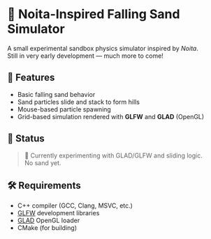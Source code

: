 # 🧪 Noita-Inspired Falling Sand Simulator

A small experimental sandbox physics simulator inspired by *Noita*.  
Still in very early development — much more to come!

## 🔧 Features

- Basic falling sand behavior
- Sand particles slide and stack to form hills
- Mouse-based particle spawning
- Grid-based simulation rendered with **GLFW** and **GLAD** (OpenGL)

## 🚧 Status

> 🧪 Currently experimenting with GLAD/GLFW and sliding logic.  
> No sand yet.

## 🛠 Requirements

- C++ compiler (GCC, Clang, MSVC, etc.)
- [GLFW](https://www.glfw.org/) development libraries
- [GLAD](https://glad.dav1d.de/) OpenGL loader
- CMake (for building)
